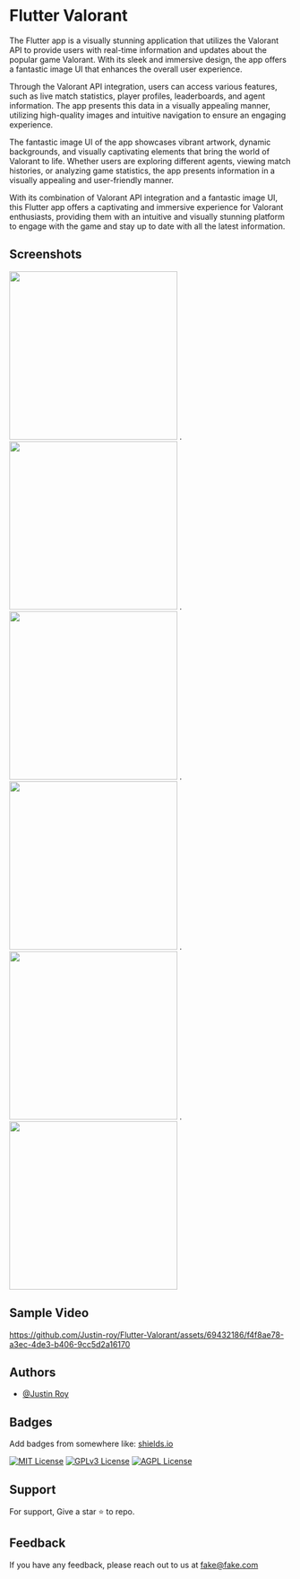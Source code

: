 # Flutter Valorant
The Flutter app is a visually stunning application that utilizes the Valorant API to provide users with real-time information and updates about the popular game Valorant. With its sleek and immersive design, the app offers a fantastic image UI that enhances the overall user experience.

Through the Valorant API integration, users can access various features, such as live match statistics, player profiles, leaderboards, and agent information. The app presents this data in a visually appealing manner, utilizing high-quality images and intuitive navigation to ensure an engaging experience.

The fantastic image UI of the app showcases vibrant artwork, dynamic backgrounds, and visually captivating elements that bring the world of Valorant to life. Whether users are exploring different agents, viewing match histories, or analyzing game statistics, the app presents information in a visually appealing and user-friendly manner.

With its combination of Valorant API integration and a fantastic image UI, this Flutter app offers a captivating and immersive experience for Valorant enthusiasts, providing them with an intuitive and visually stunning platform to engage with the game and stay up to date with all the latest information.

## Screenshots
<img width="300" src="https://firebasestorage.googleapis.com/v0/b/instagram-clone-cf306.appspot.com/o/github_ss%2Fvalorant%20ss%2Fss1.jpg?alt=media&token=da3b39be-0a02-417f-a289-a6757a1354e7">  .
<img width="300" src="https://firebasestorage.googleapis.com/v0/b/instagram-clone-cf306.appspot.com/o/github_ss%2Fvalorant%20ss%2Fss3.jpg?alt=media&token=da3b39be-0a02-417f-a289-a6757a1354e7">  .
<img width="300" src="https://firebasestorage.googleapis.com/v0/b/instagram-clone-cf306.appspot.com/o/github_ss%2Fvalorant%20ss%2Fss2.jpg?alt=media&token=da3b39be-0a02-417f-a289-a6757a1354e7">  .
<img width="300" src="https://firebasestorage.googleapis.com/v0/b/instagram-clone-cf306.appspot.com/o/github_ss%2Fvalorant%20ss%2Fss6.jpg?alt=media&token=da3b39be-0a02-417f-a289-a6757a1354e7">  .
<img width="300" src="https://firebasestorage.googleapis.com/v0/b/instagram-clone-cf306.appspot.com/o/github_ss%2Fvalorant%20ss%2Fss4.jpg?alt=media&token=da3b39be-0a02-417f-a289-a6757a1354e7">  .
<img width="300" src="https://firebasestorage.googleapis.com/v0/b/instagram-clone-cf306.appspot.com/o/github_ss%2Fvalorant%20ss%2Fss5.jpg?alt=media&token=da3b39be-0a02-417f-a289-a6757a1354e7">


## Sample Video

https://github.com/Justin-roy/Flutter-Valorant/assets/69432186/f4f8ae78-a3ec-4de3-b406-9cc5d2a16170



## Authors

- [@Justin Roy](https://www.linkedin.com/in/justin-roy-4817551ba/)


## Badges

Add badges from somewhere like: [shields.io](https://shields.io/)

[![MIT License](https://img.shields.io/badge/License-MIT-green.svg)](https://choosealicense.com/licenses/mit/)
[![GPLv3 License](https://img.shields.io/badge/License-GPL%20v3-yellow.svg)](https://opensource.org/licenses/)
[![AGPL License](https://img.shields.io/badge/license-AGPL-blue.svg)](http://www.gnu.org/licenses/agpl-3.0)


## Support

For support, Give a star ⭐ to repo.


## Feedback

If you have any feedback, please reach out to us at fake@fake.com

